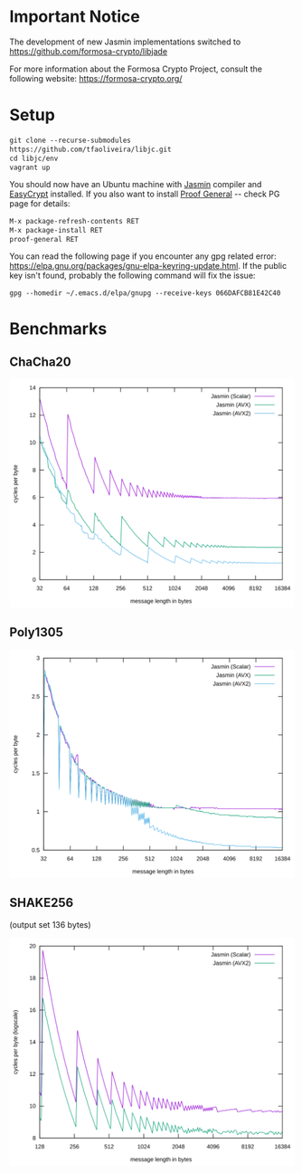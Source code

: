 # Important Notice

The development of new Jasmin implementations switched to https://github.com/formosa-crypto/libjade

For more information about the Formosa Crypto Project, consult the following website: https://formosa-crypto.org/

# Setup
```
git clone --recurse-submodules https://github.com/tfaoliveira/libjc.git
cd libjc/env
vagrant up
```
You should now have an Ubuntu machine with [Jasmin](https://github.com/jasmin-lang/jasmin) compiler and [EasyCrypt](https://github.com/EasyCrypt/easycrypt) installed. If you also want to install [Proof General](https://proofgeneral.github.io/) -- check PG page for details:
```
M-x package-refresh-contents RET
M-x package-install RET
proof-general RET
```
You can read the following page if you encounter any gpg related error: https://elpa.gnu.org/packages/gnu-elpa-keyring-update.html. If the public key isn't found, probably the following command will fix the issue:
```
gpg --homedir ~/.emacs.d/elpa/gnupg --receive-keys 066DAFCB81E42C40
```

# Benchmarks

## ChaCha20
![chacha20](https://github.com/tfaoliveira/libjc/blob/master/bench/results/chacha20/svg/chacha20_libjc_xor_cycles_32_16384.svg)

## Poly1305
![poly1305](https://github.com/tfaoliveira/libjc/blob/master/bench/results/poly1305/svg/poly1305_libjc_cycles_32_16384.svg)

## SHAKE256
(output set 136 bytes)

![shake256](https://github.com/tfaoliveira/libjc/blob/master/bench/results/keccak/svg/shake256_libjc_cycles_128_16384.svg)




